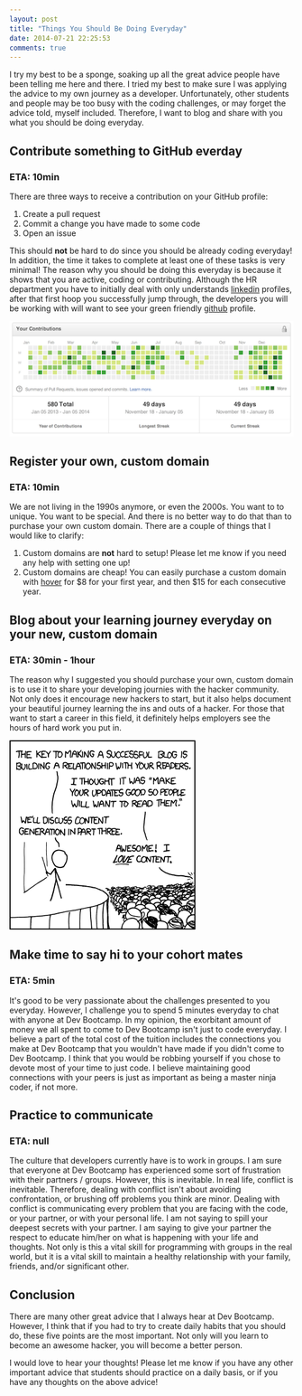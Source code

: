 ```yaml
---
layout: post
title: "Things You Should Be Doing Everyday"
date: 2014-07-21 22:25:53
comments: true
---
```


I try my best to be a sponge, soaking up all the great advice people have been telling me here and there. I tried my best to make sure I was applying the advice to my own journey as a developer. Unfortunately, other students and people may be too busy with the coding challenges, or may forget the advice told, myself included. Therefore, I want to blog and share with you what you should be doing everyday.

## Contribute something to GitHub everday 
### ETA: 10min

There are three ways to receive a contribution on your GitHub profile:

  1. Create a pull request
  2. Commit a change you have made to some code
  3. Open an issue

This should **not** be hard to do since you should be already coding everyday! In addition, the time it takes to complete at least one of these tasks is very minimal! The reason why you should be doing this everyday is because it shows that you are active, coding or contributing. Although the HR department you have to initially deal with only understands [linkedin](https://www.linkedin.com/) profiles, after that first hoop you successfully jump through, the developers you will be working with will want to see your green friendly [github](https://github.com/) profile.

![alt text](/assets/img/github-contributions.jpg "All green baby!")

## Register your own, custom domain 
### ETA: 10min

We are not living in the 1990s anymore, or even the 2000s. You want to to unique. You want to be special. And there is no better way to do that than to purchase your own custom domain. There are a couple of things that I would like to clarify:

  1. Custom domains are **not** hard to setup! Please let me know if you need any help with setting one up!
  2. Custom domains are cheap! You can easily purchase a custom domain with [hover](https://hover.com/hkci8ieC) for $8 for your first year, and then $15 for each consecutive year.

## Blog about your learning journey everyday on your new, custom domain 
### ETA: 30min - 1hour

The reason why I suggested you should purchase your own, custom domain is to use it to share your developing journies with the hacker community. Not only does it encourage new hackers to start, but it also helps document your beautiful journey learning the ins and outs of a hacker. For those that want to start a career in this field, it definitely helps employers see the hours of hard work you put in.

![alt text](/assets/img/blogging.jpg "Blog everyday")

## Make time to say hi to your cohort mates
### ETA: 5min

It's good to be very passionate about the challenges presented to you everyday. However, I challenge you to spend 5 minutes everyday to chat with anyone at Dev Bootcamp. In my opinion, the exorbitant amount of money we all spent to come to Dev Bootcamp isn't just to code everyday. I believe a part of the total cost of the tuition includes the connections you make at Dev Bootcamp that you wouldn't have made if you didn't come to Dev Bootcamp. I think that you would be robbing yourself if you chose to devote most of your time to just code. I believe maintaining good connections with your peers is just as important as being a master ninja coder, if not more.

## Practice to communicate
### ETA: null

The culture that developers currently have is to work in groups. I am sure that everyone at Dev Bootcamp has experienced some sort of frustration with their partners / groups. However, this is inevitable. In real life, conflict is inevitable. Therefore, dealing with conflict isn't about avoiding confrontation, or brushing off problems you think are minor. Dealing with conflict is communicating every problem that you are facing with the code, or your partner, or with your personal life. I am not saying to spill your deepest secrets with your partner. I am saying to give your partner the respect to educate him/her on what is happening with your life and thoughts. Not only is this a vital skill for programming with groups in the real world, but it is a vital skill to maintain a healthy relationship with your family, friends, and/or significant other.

## Conclusion

There are many other great advice that I always hear at Dev Bootcamp. However, I think that if you had to try to create daily habits that you should do, these five points are the most important. Not only will you learn to become an awesome hacker, you will become a better person.

I would love to hear your thoughts! Please let me know if you have any other important advice that students should practice on a daily basis, or if you have any thoughts on the above advice!